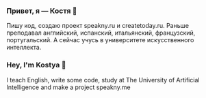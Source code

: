 ### Привет, я — Костя 🖖
Пишу код, создаю проект speakny.ru и createtoday.ru. Раньше преподавал английский, испанский, итальянский, французский, португальский. А сейчас учусь в университете искусственного интеллекта.

### Hey, I'm Kostya 🖖
I teach English, write some code, study at The University of Artificial Intelligence and make a project speakny.me
